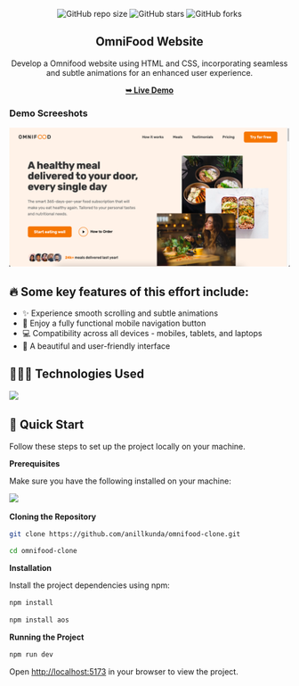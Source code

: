 <div align="center">
  
  ![GitHub repo size](https://img.shields.io/github/repo-size/anillkunda/omnifood-clone)
  ![GitHub stars](https://img.shields.io/github/stars/anillkunda/omnifood-clone)
  ![GitHub forks](https://img.shields.io/github/forks/anillkunda/omnifood-clone?style=social)
  <br />
  <h2 align="center">OmniFood Website</h2>
  <div align="center">
     Develop a Omnifood website using HTML and CSS, incorporating seamless and subtle animations for an enhanced user experience.
  </div>

  <a href="https://omnifood-anilkunda.netlify.app"><strong>➥ Live Demo</strong></a>
  
</div>

### Demo Screeshots

![OmniFood_website Desktop Demo](./assets/readme/omnifood-img.png "Desktop Demo")

## 🔥 Some key features of this effort include:

- ✨ Experience smooth scrolling and subtle animations
- 📱 Enjoy a fully functional mobile navigation button
- 💻 Compatibility across all devices - mobiles, tablets, and laptops
- 🎨 A beautiful and user-friendly interface

## 👨🏻‍💻 Technologies Used

<div align="left">
    <img src="https://skillicons.dev/icons?i=vite,html,css,javascript" /><br>
</div>

## <a name="quick-start">🤸 Quick Start</a>

Follow these steps to set up the project locally on your machine.

**Prerequisites**

Make sure you have the following installed on your machine:

<div align="left">
    <img src="https://skillicons.dev/icons?i=git,nodejs" /><br>
</div>

**Cloning the Repository**

```bash
git clone https://github.com/anillkunda/omnifood-clone.git
```

```bash
cd omnifood-clone
```

**Installation**

Install the project dependencies using npm:

```bash
npm install
```

```bash
npm install aos
```

**Running the Project**

```bash
npm run dev
```

Open [http://localhost:5173](http://localhost:5173) in your browser to view the project.
